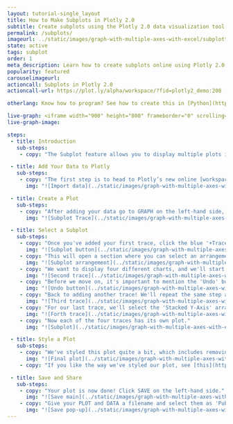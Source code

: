 ```yaml
---
layout: tutorial-single_layout
title: How to Make Subplots in Plotly 2.0
subtitle: Create subplots using the Plotly 2.0 data visualization tool
permalink: /subplots/
imageurl: ../static/images/graph-with-multiple-axes-with-excel/subplotthumbnail.png
state: active
tags: subplot
order: 1
meta_description: Learn how to create subplots online using Plotly 2.0 graphing software.
popularity: featured
carouselimageurl:
actioncall: Subplots in Plotly 2.0
actioncall-url: https://plot.ly/alpha/workspace/?fid=plotly2_demo:208

otherlang: Know how to program? See how to create this in [Python](https://plot.ly/python/subplots/) or [R](https://plot.ly/r/subplots/).

live-graph: <iframe width="900" height="800" frameborder="0" scrolling="no" src="https://plot.ly/~plotly2_demo/208.embed"></iframe>
live-graph-image:

steps:
 - title: Introduction
   sub-steps:
    - copy: "The Subplot feature allows you to display multiple plots in a single figure. They can be placed vertically, horizontally, or in a grid."

 - title: Add Your Data to Plotly
   sub-steps:
    - copy: "The first step is to head to Plotly’s new online [workspace](https://plot.ly/alpha/workspace/) and [add your data](http://help.plot.ly/add-data-to-the-plotly-grid/). It's also a good idea to name your columns beforehand (either by [adding your data](http://help.plot.ly/plotly1/add-data-to-the-plotly1-grid/#how-to-enter-data-in-the-grid) using [Plotly 1.0](https://plot.ly/plot), or naming them in the CSV or Excel file that you're uploading), and [label your axes](http://help.plot.ly/style-your-plots/#step-6-axes). This will make it easier as you're making selections for a specific trace."
      img: "![Import data](../static/images/graph-with-multiple-axes-with-excel/subplot import.png)"

 - title: Create a Plot
   sub-steps:
    - copy: "After adding your data go to GRAPH on the left-hand side, then 'Create'. Choose your 'Chart type', and add your traces using the X and Y dropdown (this section is different depending on the chart type)."
      img: "![Subplot Trace](../static/images/graph-with-multiple-axes-with-excel/subplot xy values.png)"

 - title: Select a Subplot
   sub-steps: 
    - copy: "Once you've added your first trace, click the blue '+Trace' button on the right-hands side of the panel to add another. Once that new trace tab opens, click on 'Subplot and Multiple Axes'."
      img: "![Subplot button](../static/images/graph-with-multiple-axes-with-excel/two buttons.png)"
    - copy: "This will open a section where you can select an arrangement for your subplot. As mentioned earlier, you can set them up as stacked or side-by-side."
      img: "![Subplot arrangement](../static/images/graph-with-multiple-axes-with-excel/arrangements.png)"
    - copy: "We want to display four different charts, and we'll start by adding values to our second trace and select the 'Side By Side' arrangement for it, then click CONFIRM. We'll also label the axes right away by clicking and typing directly on them."
      img: "![Second trace](../static/images/graph-with-multiple-axes-with-excel/secondtrace.png)"
    - copy: "Before we move on, it's important to mention the 'Undo' button. If you select an arrangement and you change your mind, 'Undo' will cancel the last arrangement selection *only*."          
      img: "![Undo button](../static/images/graph-with-multiple-axes-with-excel/undobutton.png)"  
    - copy: "Back to adding another trace! We'll repeat the same step as above by hitting the '+Trace' button, adding our traces, then clicking 'Subplot and Multiple Axes'. For our third trace, we'll select the 'Stacked' arrangement."
      img: "![Third trace](../static/images/graph-with-multiple-axes-with-excel/third trace.png)"
    - copy: "For our last trace, we'll select the 'Stacked Y-Axis' arrangement but before clicking 'CONFIRM, hit 'Current Subplot' for a dropdown menu. As you go through the choices, you'll see the last subplot trace overlap whichever one you select (this is why we mentioned what a good idea it is to label your axes) and once we've found the right one, we CONFIRM. "
      img: "![Forth trace](../static/images/graph-with-multiple-axes-with-excel/forthtrace.gif)"
    - copy: "Now each of the four traces has its own plot."          
      img: "![Subplot](../static/images/graph-with-multiple-axes-with-excel/alltracessubplot.png)"  

 - title: Style a Plot
   sub-steps:      
    - copy: "We've styled this plot quite a bit, which includes removing the axes labels (we don't need them anymore), and adding subtitles for each plot with the [annotations](http://help.plot.ly/how-to-add-annotations/#step-7-add-a-subtitle) feature."
      img: "![Final plot](../static/images/graph-with-multiple-axes-with-excel/finalplot.png)"
    - copy: "If you like the way we've styled our plot, see [this](http://help.plot.ly/style-your-plots/) great tutorial."

 - title: Save and Share
   sub-steps:
    - copy: "Your plot is now done! Click SAVE on the left-hand side."
      img: "![Save main](../static/images/graph-with-multiple-axes-with-excel/savemainsubplot.png)"
    - copy: "Give your PLOT and DATA a filename and select them as 'Public' or 'Private'. For more information on how sharing works, including the difference between private, public, and secret sharing, visit [this](http://help.plot.ly/save-share-and-export-in-plotly/) page."
      img: "![Save pop-up](../static/images/graph-with-multiple-axes-with-excel/savepopup.png)"     
---
```

